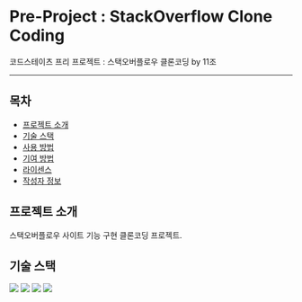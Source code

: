 # Pre-Project : StackOverflow Clone Coding

코드스테이츠 프리 프로젝트 : 스택오버플로우 클론코딩 by 11조

---

## 목차

- [프로젝트 소개](#프로젝트-소개)
- [기술 스택](#기술-스택)
- [사용 방법](#사용-방법)
- [기여 방법](#기여-방법)
- [라이센스](#라이센스)
- [작성자 정보](#작성자-정보)

## 프로젝트 소개

스택오버플로우 사이트 기능 구현 클론코딩 프로젝트.

## 기술 스택
<img src="https://img.shields.io/badge/JavaScript-F7DF1E?style=for-the-badge&logo=JavaScript&logoColor=white">
 <img src="https://img.shields.io/badge/HTML5-E34F26?style=for-the-badge&logo=HTML5&logoColor=white">
 <img src="https://img.shields.io/badge/CSS3-1572B6?style=for-the-badge&logo=CSS3&logoColor=white">
<img src="https://img.shields.io/badge/React-61DAFB?style=for-the-badge&logo=React&logoColor=black"/>

